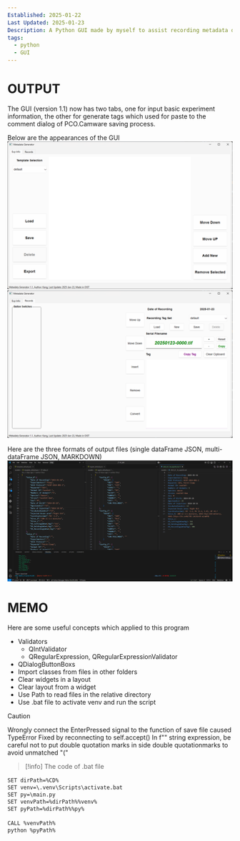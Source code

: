 ```yaml
---
Established: 2025-01-22
Last Updated: 2025-01-23
Description: A Python GUI made by myself to assist recording metadata during the experiment
tags:
  - python
  - GUI
---
```

# OUTPUT
The GUI (version 1.1) now has two tabs, one for input basic experiment information, the other for generate tags which used for paste to the comment dialog of PCO.Camware saving process.

Below are the appearances of the GUI
![](<metadata-generator-tab0.png>)
![](<metadata-generator-tab1.png>)

Here are the three formats of output files (single dataFrame JSON, multi-dataFrame JSON, MARKDOWN)
![](<three-types-of-data-formats.png>)
# MEMO
Here are some useful concepts which applied to this program
- Validators
	- QIntValidator
	- QRegularExpression, QRegularExpressionValidator
- QDialogButtonBoxs
- Import classes from files in other folders
- Clear widgets in a layout
- Clear layout from a widget
- Use Path to read files in the relative directory
- Use .bat file to activate venv and run the script

> [!caution]
> Wrongly connect the EnterPressed signal to the function of save file caused TypeError
> 	Fixed by reconnecting to self.accept()
> In f"" string expression, be careful not to put double quotation marks in side double quotationmarks to avoid unmatched "("

> [!info]
> The code of .bat file

```batch
SET dirPath=%CD%
SET venv=\.venv\Scripts\activate.bat
SET py=\main.py
SET venvPath=%dirPath%%venv%
SET pyPath=%dirPath%%py%

CALL %venvPath%
python %pyPath%

```